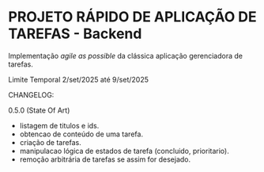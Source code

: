 # PROJETO RÁPIDO DE APLICAÇÃO DE TAREFAS - Backend

Implementação *agile as possible* da clássica aplicação gerenciadora de tarefas.

Limite Temporal
2/set/2025 até 9/set/2025

CHANGELOG:

0.5.0  (State Of Art)

- listagem de titulos e ids.
- obtencao de conteúdo de uma tarefa.
- criação de tarefas.
- manipulacao lógica de estados de tarefa (concluido, prioritario).
- remoção arbitrária de tarefas se assim for desejado.
    


